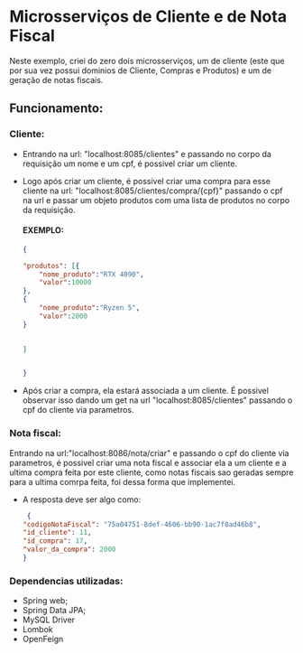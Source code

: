 # Microsserviços de Cliente e de Nota Fiscal

Neste exemplo, criei do zero dois microsserviços, um de cliente (este que por sua vez possui dominios de Cliente, Compras e Produtos) e um de geração de notas fiscais.

## Funcionamento:

### Cliente:
  * Entrando na url: "localhost:8085/clientes" e passando no corpo da requisição um nome e um cpf, é possivel criar um cliente.
 * Logo após criar um cliente, é possivel criar uma compra para esse cliente na url: "localhost:8085/clientes/compra/{cpf}" passando o cpf na url e passar um objeto produtos com uma lista de produtos no corpo da requisição.
   #### EXEMPLO:
   	``` json
   	{
	
	"produtos": [{
		"nome_produto":"RTX 4090",
		"valor":10000
	},
	{
		"nome_produto":"Ryzen 5",
		"valor":2000
	}
	
		
	]
	
	
	}
 	``` 

 * Após criar a compra, ela estará associada a um cliente. É possivel observar isso dando um get na url "localhost:8085/clientes" passando o cpf do cliente via parametros.

### Nota fiscal:
  Entrando na url:"localhost:8086/nota/criar" e passando o cpf do cliente via parametros, é possivel criar uma nota fiscal e associar ela a um cliente e a ultima compra feita por este cliente,
  como notas fiscais sao geradas sempre para a ultima comrpa feita, foi dessa forma que implementei.

  * A resposta deve ser algo como:
	``` json
  	 {
	"codigoNotaFiscal": "75a04751-8def-4606-bb90-1ac7f8ad46b8",
	"id_cliente": 11,
	"id_compra": 17,
	"valor_da_compra": 2000
 	}
	```
### Dependencias utilizadas:

* Spring web;
* Spring Data JPA;
* MySQL Driver
* Lombok
* OpenFeign

	

  

